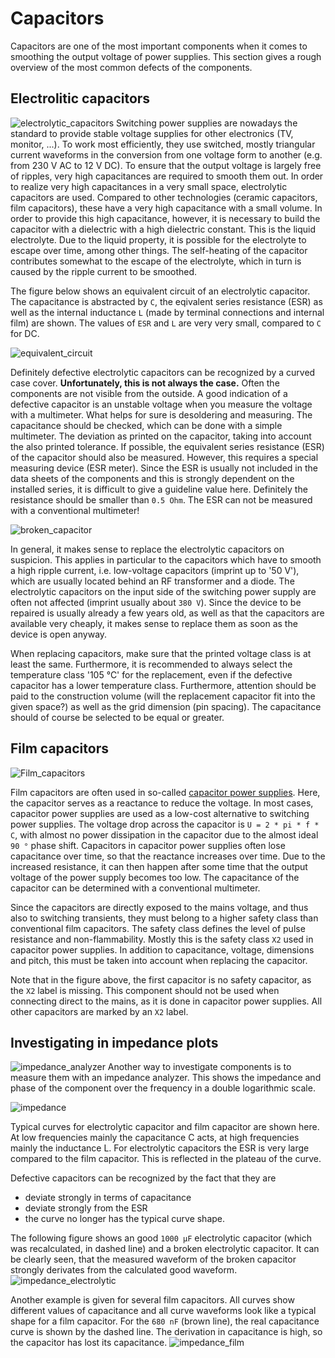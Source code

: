 # Capacitors
Capacitors are one of the most important components when it comes to smoothing the output voltage of power supplies. This section gives a rough overview of the most common defects of the components.

## Electrolitic capacitors
![electrolytic_capacitors](figures/electrolytic_capacitors.jpg)
Switching power supplies are nowadays the standard to provide stable voltage supplies for other electronics (TV, monitor, ...). To work most efficiently, they use switched, mostly triangular current waveforms in the conversion from one voltage form to another (e.g. from 230 V AC to 12 V DC). To ensure that the output voltage is largely free of ripples, very high capacitances are required to smooth them out. In order to realize very high capacitances in a very small space, electrolytic capacitors are used. Compared to other technologies (ceramic capacitors, film capacitors), these have a very high capacitance with a small volume. In order to provide this high capacitance, however, it is necessary to build the capacitor with a dielectric with a high dielectric constant. This is the liquid electrolyte. Due to the liquid property, it is possible for the electrolyte to escape over time, among other things. The self-heating of the capacitor contributes somewhat to the escape of the electrolyte, which in turn is caused by the ripple current to be smoothed.

The figure below shows an equivalent circuit of an electrolytic capacitor. The capacitance is abstracted by `C`, the eqivalent series resistance (ESR) as well as the internal inductance `L` (made by terminal connections and internal film) are shown. The values of `ESR` and `L` are very very small, compared to `C` for DC.

![equivalent_circuit](figures/equivalent_circuit_electrolytic_capacitor.png)

Definitely defective electrolytic capacitors can be recognized by a curved case cover. __Unfortunately, this is not always the case.__ Often the components are not visible from the outside. A good indication of a defective capacitor is an unstable voltage when you measure the voltage with a multimeter. What helps for sure is desoldering and measuring. The capacitance should be checked, which can be done with a simple multimeter. The deviation as printed on the capacitor, taking into account the also printed tolerance. If possible, the equivalent series resistance (ESR) of the capacitor should also be measured. However, this requires a special measuring device (ESR meter). Since the ESR is usually not included in the data sheets of the components and this is strongly dependent on the installed series, it is difficult to give a guideline value here. Definitely the resistance should be smaller than `0.5 Ohm`. The ESR can not be measured with a conventional multimeter!

![broken_capacitor](figures/broken_capacitor_labeled.png)

In general, it makes sense to replace the electrolytic capacitors on suspicion. This applies in particular to the capacitors which have to smooth a high ripple current, i.e. low-voltage capacitors (imprint up to '50 V'), which are usually located behind an RF transformer and a diode. The electrolytic capacitors on the input side of the switching power supply are often not affected (imprint usually about `380 V`). Since the device to be repaired is usually already a few years old, as well as that the capacitors are available very cheaply, it makes sense to replace them as soon as the device is open anyway. 

When replacing capacitors, make sure that the printed voltage class is at least the same. Furthermore, it is recommended to always select the temperature class '105 °C' for the replacement, even if the defective capacitor has a lower temperature class. Furthermore, attention should be paid to the construction volume (will the replacement capacitor fit into the given space?) as well as the grid dimension (pin spacing). The capacitance should of course be selected to be equal or greater.


## Film capacitors
![Film_capacitors](figures/film_capacitors.jpg)

Film capacitors are often used in so-called [capacitor power supplies](https://en.wikipedia.org/wiki/Capacitive_power_supply). Here, the capacitor serves as a reactance to reduce the voltage. In most cases, capacitor power supplies are used as a low-cost alternative to switching power supplies. The voltage drop across the capacitor is `U = 2 * pi * f * C`, with almost no power dissipation in the capacitor due to the almost ideal `90 °` phase shift. Capacitors in capacitor power supplies often lose capacitance over time, so that the reactance increases over time. Due to the increased resistance, it can then happen after some time that the output voltage of the power supply becomes too low. The capacitance of the capacitor can be determined with a conventional multimeter.

Since the capacitors are directly exposed to the mains voltage, and thus also to switching transients, they must belong to a higher safety class than conventional film capacitors. The safety class defines the level of pulse resistance and non-flammability. Mostly this is the safety class `X2` used in capacitor power supplies. In addition to capacitance, voltage, dimensions and pitch, this must be taken into account when replacing the capacitor. 

Note that in the figure above, the first capacitor is no safety capacitor, as the `X2` label is missing. This component should not be used when connecting direct to the mains, as it is done in capacitor power supplies. All other capacitors are marked by an `X2` label.



## Investigating in impedance plots
![impedance_analyzer](figures/impedance_analyzer.jpg)
Another way to investigate components is to measure them with an impedance analyzer. This shows the impedance and phase of the component over the frequency in a double logarithmic scale. 

![impedance](figures/impedance_curves.png)

Typical curves for electrolytic capacitor and film capacitor are shown here. At low frequencies mainly the capacitance C acts, at high frequencies mainly the inductance L. For electrolytic capacitors the ESR is very large compared to the film capacitor. This is reflected in the plateau of the curve. 

Defective capacitors can be recognized by the fact that they are 
 * deviate strongly in terms of capacitance
 * deviate strongly from the ESR
 * the curve no longer has the typical curve shape.

The following figure shows an good `1000 µF` electrolytic capacitor (which was recalculated, in dashed line) and a broken electrolytic capacitor. It can be clearly seen, that the measured waveform of the broken capacitor strongly derivates from the calculated good waveform.
![impedance_electrolytic](figures/impedance_electrolitic_1000uF.png)

Another example is given for several film capacitors. All curves show different values of capacitance and all curve waveforms look like a typical shape for a film capacitor. For the `680 nF` (brown line), the real capacitance curve is shown by the dashed line. The derivation in capacitance is high, so the capacitor has lost its capacitance.
![impedance_film](figures/impedance_film.png)




